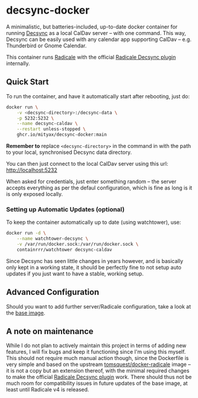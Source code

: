 # decsync-docker
A minimalistic, but batteries-included, up-to-date docker container for running [Decsync](https://github.com/39aldo39/DecSync) as a local CalDav server – with one command. This way, Decsync can be easily used with any calendar app supporting CalDav – e.g. Thunderbird or Gnome Calendar.

This container runs [Radicale](https://github.com/Kozea/Radicale) with the official [Radicale Decsync plugin](https://github.com/39aldo39/Radicale-DecSync) internally.

## Quick Start

To run the container, and have it automatically start after rebooting, just do:

```bash
docker run \
    -v <decsync-directory>:/decsync-data \
    -p 5232:5232 \
    --name decsync-caldav \
    --restart unless-stopped \  
    ghcr.io/mityax/decsync-docker:main
```

**Remember to** replace `<decsync-directory>` in the command in with the path to your local, synchronised Decsync data directory.

You can then just connect to the local CalDav server using this url: [http://localhost:5232](http://localhost:5232)

When asked for credentials, just enter something random – the server accepts everything as per the defaul configuration, which is fine as long is it is only exposed locally.

### Setting up Automatic Updates (optional)
To keep the container automatically up to date (using watchtower), use:

```bash
docker run -d \
    --name watchtower-decsync \
    -v /var/run/docker.sock:/var/run/docker.sock \
    containrrr/watchtower decsync-caldav
```

Since Decsync has seen little changes in years however, and is basically only kept in a working state, it should be perfectly fine to not setup auto updates if you just want to have a stable, working setup.

## Advanced Configuration
Should you want to add further server/Radicale configuration, take a look at the [base image](https://github.com/tomsquest/docker-radicale).

## A note on maintenance
While I do not plan to actively maintain this project in terms of adding new features, I will fix bugs and keep it functioning since I'm using this myself. This should not require much manual action though, since the Dockerfile is very simple and based on the upstream [tomsquest/docker-radicale](https://github.com/tomsquest/docker-radicale) image – it is not a copy but an extension thereof, with the minimal required changes to make the official [Radicale Decsync plugin](https://github.com/39aldo39/Radicale-DecSync) work. There should thus not be much room for compatibility issues in future updates of the base image, at least until Radicale v4 is released.



